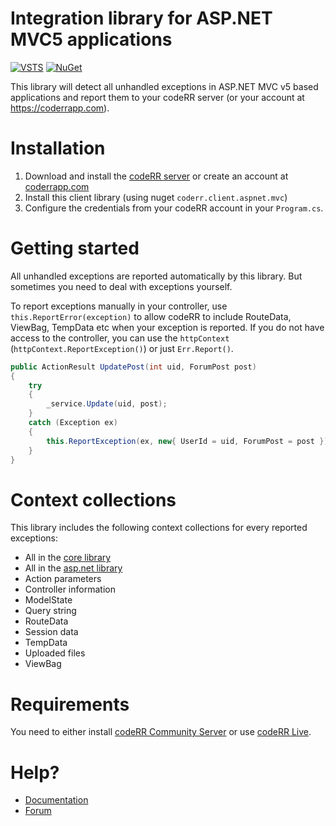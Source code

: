 Integration library for ASP.NET MVC5 applications
=================================================

[![VSTS](https://1tcompany.visualstudio.com/_apis/public/build/definitions/75570083-b1ef-4e78-88e2-5db4982f756c/15/badge)]() [![NuGet](https://img.shields.io/nuget/dt/Coderr.Client.AspNet.Mvc5.svg?style=flat-square)]()

This library will detect all unhandled exceptions in ASP.NET MVC v5 based applications and report them to your codeRR server (or your account at https://coderrapp.com).

# Installation

1. Download and install the [codeRR server](https://github.com/coderrapp/coderr.server) or create an account at [coderrapp.com](https://coderrapp.com)
2. Install this client library (using nuget `coderr.client.aspnet.mvc`)
3. Configure the credentials from your codeRR account in your `Program.cs`.

# Getting started

All unhandled exceptions are reported automatically by this library. 
But sometimes you need to deal with exceptions yourself. 

To report exceptions manually in your controller, use `this.ReportError(exception)` to allow codeRR to include RouteData, ViewBag, TempData etc when your exception is reported.
If you do not have access to the controller, you can use the `httpContext` (`httpContext.ReportException()`) or just `Err.Report()`. 

```csharp
public ActionResult UpdatePost(int uid, ForumPost post)
{
	try
	{
		_service.Update(uid, post);
	}
	catch (Exception ex)
	{
		this.ReportException(ex, new{ UserId = uid, ForumPost = post });
	}
}
```

# Context collections

This library includes the following context collections for every reported exceptions:

* All in the [core library](https://github.com/coderrapp/coderr.client)
* All in the [asp.net library](https://github.com/coderrapp/coderr.client.aspnet)
* Action parameters
* Controller information
* ModelState
* Query string
* RouteData
* Session data
* TempData
* Uploaded files
* ViewBag

# Requirements

You need to either install [codeRR Community Server](https://github.com/coderrapp/coderr.server) or use [codeRR Live](https://coderrapp.com/live).

# Help?

* [Documentation](https://coderrapp.com/documentation/client/libraries/aspnet/mvc5/)
* [Forum](http://discuss.coderrapp.com)
